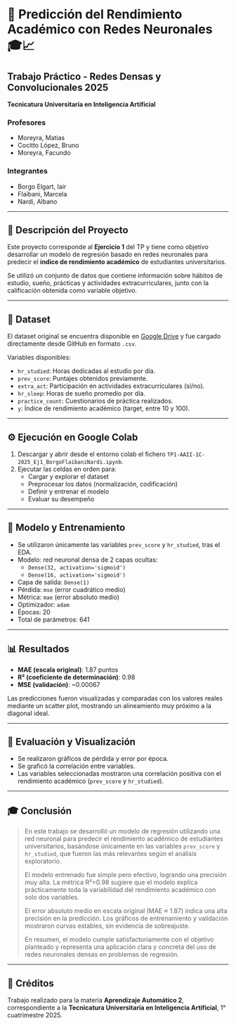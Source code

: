 # 📘 Predicción del Rendimiento Académico con Redes Neuronales 🎓📈

## Trabajo Práctico - Redes Densas y Convolucionales 2025  
**Tecnicatura Universitaria en Inteligencia Artificial**

### Profesores
* Moreyra, Matias  
* Cocitto López, Bruno  
* Moreyra, Facundo  

### Integrantes
* Borgo Elgart, Iair  
* Flaibani, Marcela  
* Nardi, Albano  

---

## 📌 Descripción del Proyecto

Este proyecto corresponde al **Ejercicio 1** del TP y tiene como objetivo desarrollar un modelo de regresión basado en redes neuronales para predecir el **índice de rendimiento académico** de estudiantes universitarios.  

Se utilizó un conjunto de datos que contiene información sobre hábitos de estudio, sueño, prácticas y actividades extracurriculares, junto con la calificación obtenida como variable objetivo.

---

## 🧾 Dataset

El dataset original se encuentra disponible en [Google Drive](https://drive.google.com/file/d/1mfpXVLqDJah-sO0CF29LjKUz5NtKjZqc/view?usp=drive_link) y fue cargado directamente desde GitHub en formato `.csv`.

Variables disponibles:
- `hr_studied`: Horas dedicadas al estudio por día.
- `prev_score`: Puntajes obtenidos previamente.
- `extra_act`: Participación en actividades extracurriculares (sí/no).
- `hr_sleep`: Horas de sueño promedio por día.
- `practice_count`: Cuestionarios de práctica realizados.
- `y`: Índice de rendimiento académico (target, entre 10 y 100).

---

## ⚙️ Ejecución en Google Colab

1. Descargar y abrir desde el entorno colab el fichero `TP1-AAII-1C-2025_Ej1_BorgoFlaibaniNardi.ipynb`.
2. Ejecutar las celdas en orden para:
   - Cargar y explorar el dataset
   - Preprocesar los datos (normalización, codificación)
   - Definir y entrenar el modelo
   - Evaluar su desempeño

---

## 🧠 Modelo y Entrenamiento

- Se utilizaron únicamente las variables `prev_score` y `hr_studied`, tras el EDA.
- Modelo: red neuronal densa de 2 capas ocultas:
  - `Dense(32, activation='sigmoid')`
  - `Dense(16, activation='sigmoid')`
- Capa de salida: `Dense(1)`
- Pérdida: `mse` (error cuadrático medio)
- Métrica: `mae` (error absoluto medio)
- Optimizador: `adam`
- Épocas: 20
- Total de parámetros: 641

---

## 📊 Resultados

- **MAE (escala original)**: 1.87 puntos
- **R² (coeficiente de determinación)**: 0.98  
- **MSE (validación)**: ~0.00067

Las predicciones fueron visualizadas y comparadas con los valores reales mediante un scatter plot, mostrando un alineamiento muy próximo a la diagonal ideal.

---

## 🧪 Evaluación y Visualización

- Se realizaron gráficos de pérdida y error por época.
- Se graficó la correlación entre variables.
- Las variables seleccionadas mostraron una correlación positiva con el rendimiento académico (`prev_score` y `hr_studied`).

---

## 🎓 Conclusión

> En este trabajo se desarrolló un modelo de regresión utilizando una red neuronal para predecir el rendimiento académico de estudiantes universitarios, basándose únicamente en las variables `prev_score` y `hr_studied`, que fueron las más relevantes según el análisis exploratorio.
>
> El modelo entrenado fue simple pero efectivo, logrando una precisión muy alta. La métrica R²=0.98 sugiere que el modelo explica prácticamente toda la variabilidad del rendimiento académico con solo dos variables.
>
> El error absoluto medio en escala original (MAE ≈ 1.87) indica una alta precisión en la predicción. Los gráficos de entrenamiento y validación mostraron curvas estables, sin evidencia de sobreajuste.
>
> En resumen, el modelo cumple satisfactoriamente con el objetivo planteado y representa una aplicación clara y concreta del uso de redes neuronales densas en problemas de regresión.

---

## 📝 Créditos

Trabajo realizado para la materia **Aprendizaje Automático 2**, correspondiente a la **Tecnicatura Universitaria en Inteligencia Artificial**, 1° cuatrimestre 2025.
